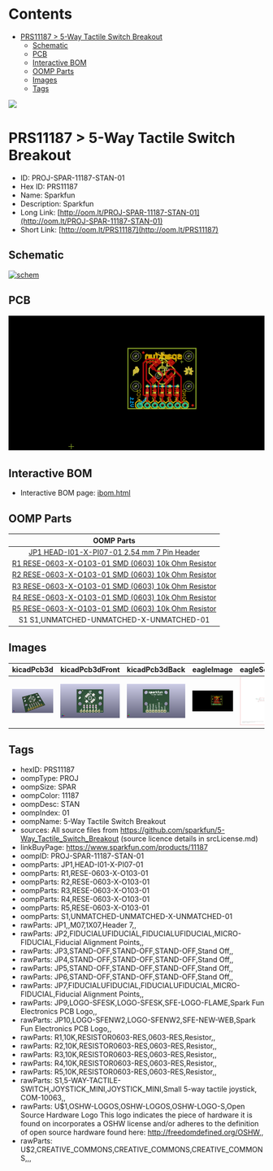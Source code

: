 



Contents
========

* [PRS11187 > 5-Way Tactile Switch Breakout](#prs11187--5-way-tactile-switch-breakout)
	* [Schematic](#schematic)
	* [PCB](#pcb)
	* [Interactive BOM](#interactive-bom)
	* [OOMP Parts](#oomp-parts)
	* [Images](#images)
	* [Tags](#tags)
  
![][im]
# PRS11187 > 5-Way Tactile Switch Breakout

- ID: PROJ-SPAR-11187-STAN-01
- Hex ID: PRS11187
- Name: Sparkfun
- Description: Sparkfun
- Long Link: [http://oom.lt/PROJ-SPAR-11187-STAN-01](http://oom.lt/PROJ-SPAR-11187-STAN-01)
- Short Link: [http://oom.lt/PRS11187](http://oom.lt/PRS11187)

## Schematic
  
[![schem](eagleSchemImage.png)](eagleSchemImage.png)
## PCB
  
[![pcb](eagleImage.png)](eagleImage.png)
## Interactive BOM

- Interactive BOM page: [ibom.html](https://htmlpreview.github.io/?https://github.com/oomlout/oomlout_OOMP_projects/blob/main/PROJ-SPAR-11187-STAN-01/kicad/bom/ibom.html)

## OOMP Parts
  

|OOMP Parts|
| :---: |
|[JP1 HEAD-I01-X-PI07-01 2.54 mm 7 Pin Header](https://github.com/oomlout/oomlout_OOMP_parts/tree/main/HEAD-I01-X-PI07-01/)|
|[R1 RESE-0603-X-O103-01 SMD (0603) 10k Ohm Resistor](https://github.com/oomlout/oomlout_OOMP_parts/tree/main/RESE-0603-X-O103-01/)|
|[R2 RESE-0603-X-O103-01 SMD (0603) 10k Ohm Resistor](https://github.com/oomlout/oomlout_OOMP_parts/tree/main/RESE-0603-X-O103-01/)|
|[R3 RESE-0603-X-O103-01 SMD (0603) 10k Ohm Resistor](https://github.com/oomlout/oomlout_OOMP_parts/tree/main/RESE-0603-X-O103-01/)|
|[R4 RESE-0603-X-O103-01 SMD (0603) 10k Ohm Resistor](https://github.com/oomlout/oomlout_OOMP_parts/tree/main/RESE-0603-X-O103-01/)|
|[R5 RESE-0603-X-O103-01 SMD (0603) 10k Ohm Resistor](https://github.com/oomlout/oomlout_OOMP_parts/tree/main/RESE-0603-X-O103-01/)|
|S1 S1,UNMATCHED-UNMATCHED-X-UNMATCHED-01|

## Images
  
  

|kicadPcb3d|kicadPcb3dFront|kicadPcb3dBack|eagleImage|eagleSchemImage|
| :---: | :---: | :---: | :---: | :---: |
|[![kicadPcb3d](kicadPcb3d_140.png)](kicadPcb3d.png)|[![kicadPcb3dFront](kicadPcb3dFront_140.png)](kicadPcb3dFront.png)|[![kicadPcb3dBack](kicadPcb3dBack_140.png)](kicadPcb3dBack.png)|[![eagleImage](eagleImage_140.png)](eagleImage.png)|[![eagleSchemImage](eagleSchemImage_140.png)](eagleSchemImage.png)|

## Tags

- hexID: PRS11187
- oompType: PROJ
- oompSize: SPAR
- oompColor: 11187
- oompDesc: STAN
- oompIndex: 01
- oompName: 5-Way Tactile Switch Breakout
- sources: All source files from https://github.com/sparkfun/5-Way_Tactile_Switch_Breakout (source licence details in srcLicense.md)
- linkBuyPage: https://www.sparkfun.com/products/11187
- oompID: PROJ-SPAR-11187-STAN-01
- oompParts: JP1,HEAD-I01-X-PI07-01
- oompParts: R1,RESE-0603-X-O103-01
- oompParts: R2,RESE-0603-X-O103-01
- oompParts: R3,RESE-0603-X-O103-01
- oompParts: R4,RESE-0603-X-O103-01
- oompParts: R5,RESE-0603-X-O103-01
- oompParts: S1,UNMATCHED-UNMATCHED-X-UNMATCHED-01
- rawParts: JP1,,M07,1X07,Header 7,,
- rawParts: JP2,FIDUCIALUFIDUCIAL,FIDUCIALUFIDUCIAL,MICRO-FIDUCIAL,Fiducial Alignment Points,,
- rawParts: JP3,STAND-OFF,STAND-OFF,STAND-OFF,Stand Off,,
- rawParts: JP4,STAND-OFF,STAND-OFF,STAND-OFF,Stand Off,,
- rawParts: JP5,STAND-OFF,STAND-OFF,STAND-OFF,Stand Off,,
- rawParts: JP6,STAND-OFF,STAND-OFF,STAND-OFF,Stand Off,,
- rawParts: JP7,FIDUCIALUFIDUCIAL,FIDUCIALUFIDUCIAL,MICRO-FIDUCIAL,Fiducial Alignment Points,,
- rawParts: JP9,LOGO-SFESK,LOGO-SFESK,SFE-LOGO-FLAME,Spark Fun Electronics PCB Logo,,
- rawParts: JP10,LOGO-SFENW2,LOGO-SFENW2,SFE-NEW-WEB,Spark Fun Electronics PCB Logo,,
- rawParts: R1,10K,RESISTOR0603-RES,0603-RES,Resistor,,
- rawParts: R2,10K,RESISTOR0603-RES,0603-RES,Resistor,,
- rawParts: R3,10K,RESISTOR0603-RES,0603-RES,Resistor,,
- rawParts: R4,10K,RESISTOR0603-RES,0603-RES,Resistor,,
- rawParts: R5,10K,RESISTOR0603-RES,0603-RES,Resistor,,
- rawParts: S1,5-WAY-TACTILE-SWITCH,JOYSTICK_MINI,JOYSTICK_MINI,Small 5-way tactile joystick, COM-10063,,
- rawParts: U$1,OSHW-LOGOS,OSHW-LOGOS,OSHW-LOGO-S,Open Source Hardware Logo This logo indicates the piece of hardware it is found on incorporates a OSHW license and/or adheres to the definition of open source hardware found here: http://freedomdefined.org/OSHW,,
- rawParts: U$2,CREATIVE_COMMONS,CREATIVE_COMMONS,CREATIVE_COMMONS,,,



[im]: kicadPcb3d_450.png
